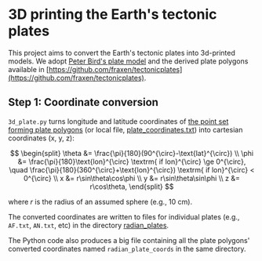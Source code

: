 # 3D printing the Earth's tectonic plates

This project aims to convert the Earth's tectonic plates into 3d-printed models. We adopt [Peter Bird's plate model](https://doi.org/10.1029/2001GC000252) and the derived plate polygons available in [https://github.com/fraxen/tectonicplates](https://github.com/fraxen/tectonicplates).

## Step 1: Coordinate conversion

`3d_plate.py` turns longitude and latitude coordinates of [the point set forming plate polygons](https://github.com/fraxen/tectonicplates/blob/master/original/PB2002_plates.dig.txt) (or local file, [plate_coordinates.txt](https://github.com/481772/3d_plates/blob/main/plate_coordinates.txt))  into cartesian coordinates (x, y, z):

$$
\begin{split}
\theta &= \frac{\pi}{180}(90^{\circ}-\text{lat}^{\circ}) \\
\phi   &= \frac{\pi}{180}\text{lon}^{\circ} \textrm{ if lon}^{\circ} \ge 0^{\circ}, \quad \frac{\pi}{180}(360^{\circ}+\text{lon}^{\circ}) \textrm{ if lon}^{\circ} < 0^{\circ} \\
x &= r\sin\theta\cos\phi \\
y &= r\sin\theta\sin\phi \\
z &= r\cos\theta,
\end{split}
$$

where $r$ is the radius of an assumed sphere (e.g., 10 cm).

The converted coordinates are written to files for individual plates (e.g., `AF.txt`, `AN.txt`, etc) in the directory [radian_plates](https://github.com/481772/3d_plates/tree/main/radian_plates). 

The Python code also produces a big file containing all the plate polygons' converted coordinates named `radian_plate_coords` in the same directory.
